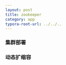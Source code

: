```yaml
---
layout: post
title: zookeeper
category: app
typora-root-url: ../../..
---
```


### 集群部署



### 动态扩缩容



